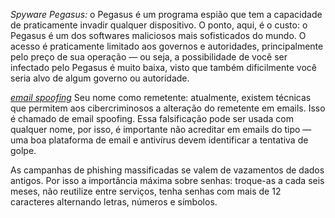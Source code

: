 *Spyware Pegasus:* o Pegasus é um programa espião que tem a capacidade de praticamente invadir qualquer dispositivo. O ponto, aqui, é o custo: o Pegasus é um dos softwares maliciosos mais sofisticados do mundo. O acesso é praticamente limitado aos governos e autoridades, principalmente pelo preço de sua operação — ou seja, 
a possibilidade de você ser infectado pelo Pegasus é muito baixa, visto que também dificilmente você seria alvo de algum governo ou autoridade.

[*email spoofing*](https://www.youtube.com/watch?v=aqwZgGNhbPc)
Seu nome como remetente: atualmente, existem técnicas que permitem aos cibercriminosos a alteração do remetente em emails. Isso é chamado de email spoofing. 
Essa falsificação pode ser usada com qualquer nome, por isso, é importante não acreditar em emails do tipo — uma boa plataforma de email e antivírus devem identificar a tentativa de golpe.

As campanhas de phishing massificadas se valem de vazamentos de dados antigos. 
Por isso a importância máxima sobre senhas: troque-as a cada seis meses, não reutilize entre serviços, tenha senhas com mais de 12 caracteres alternando letras, números e símbolos.
